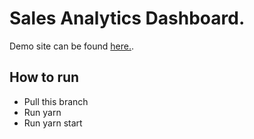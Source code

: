 # Sales Analytics Dashboard.

Demo site can be found [here.](https://sales-analytics-dashboard.vercel.app/).

## How to run

- Pull this branch
- Run yarn
- Run yarn start
